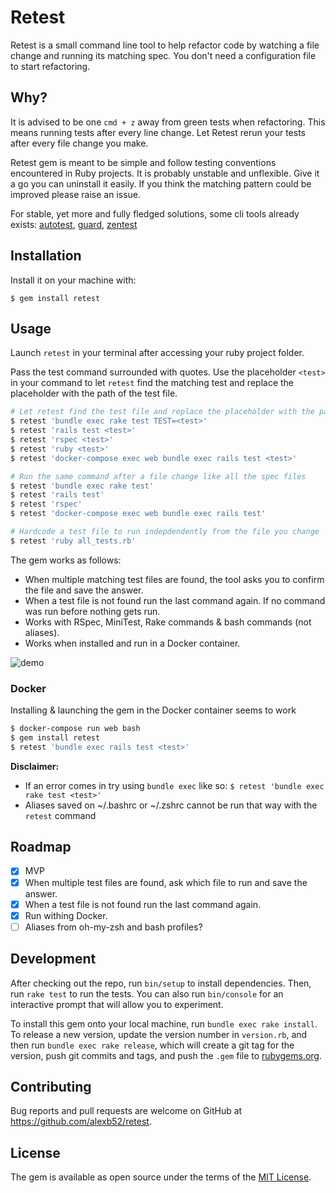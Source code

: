 # Retest

Retest is a small command line tool to help refactor code by watching a file change and running its matching spec. You don't need a configuration file to start refactoring.

## Why?
It is advised to be one `cmd + z` away from green tests when refactoring. This means running tests after every line change. Let Retest rerun your tests after every file change you make.

Retest gem is meant to be simple and follow testing conventions encountered in Ruby projects. It is probably unstable and unflexible. Give it a go you can uninstall it easily. If you think the matching pattern could be improved please raise an issue.

For stable, yet more and fully fledged solutions, some cli tools already exists: [autotest](https://github.com/grosser/autotest), [guard](https://github.com/guard/guard), [zentest](https://github.com/seattlerb/zentest)

## Installation

Install it on your machine with:

    $ gem install retest

## Usage

Launch `retest` in your terminal after accessing your ruby project folder.

Pass the test command surrounded with quotes. Use the placeholder `<test>` in your command to let `retest` find the matching test and replace the placeholder with the path of the test file.

```bash
# Let retest find the test file and replace the placeholder with the path of the test file
$ retest 'bundle exec rake test TEST=<test>'
$ retest 'rails test <test>'
$ retest 'rspec <test>'
$ retest 'ruby <test>'
$ retest 'docker-compose exec web bundle exec rails test <test>'

# Run the same command after a file change like all the spec files
$ retest 'bundle exec rake test'
$ retest 'rails test'
$ retest 'rspec'
$ retest 'docker-compose exec web bundle exec rails test'

# Hardcode a test file to run indepdendently from the file you change
$ retest 'ruby all_tests.rb'
```

The gem works as follows:

* When multiple matching test files are found, the tool asks you to confirm the file and save the answer.
* When a test file is not found run the last command again. If no command was run before nothing gets run.
* Works with RSpec, MiniTest, Rake commands & bash commands (not aliases).
* Works when installed and run in a Docker container.

![demo](README/demo.gif)

### Docker

Installing & launching the gem in the Docker container seems to work
```bash
$ docker-compose run web bash
$ gem install retest
$ retest 'bundle exec rails test <test>'
```

**Disclaimer:**
* If an error comes in try using `bundle exec` like so: `$ retest 'bundle exec rake test <test>'`
* Aliases saved on ~/.bashrc or ~/.zshrc cannot be run that way with the `retest` command

## Roadmap

- [x] MVP
- [x] When multiple test files are found, ask  which file to run and save the answer.
- [x] When a test file is not found run the last command again.
- [x] Run withing Docker.
- [ ] Aliases from oh-my-zsh and bash profiles?

## Development

After checking out the repo, run `bin/setup` to install dependencies. Then, run `rake test` to run the tests. You can also run `bin/console` for an interactive prompt that will allow you to experiment.

To install this gem onto your local machine, run `bundle exec rake install`. To release a new version, update the version number in `version.rb`, and then run `bundle exec rake release`, which will create a git tag for the version, push git commits and tags, and push the `.gem` file to [rubygems.org](https://rubygems.org).

## Contributing

Bug reports and pull requests are welcome on GitHub at https://github.com/alexb52/retest.


## License

The gem is available as open source under the terms of the [MIT License](https://opensource.org/licenses/MIT).

